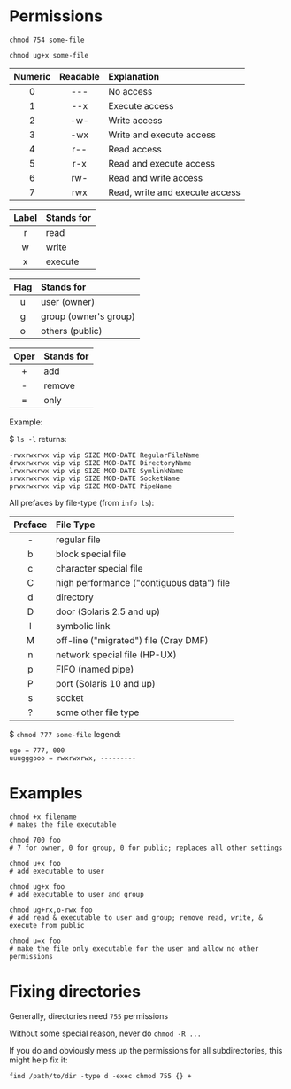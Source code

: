 # Permissions

`chmod 754 some-file`

`chmod ug+x some-file`

| Numeric  | Readable    | Explanation                    |
|:--------:|:-----------:| :----------------------------- |
| 0        | ---         | No access                      |
| 1        | --x         | Execute access                 |
| 2        | -w-         | Write access                   |
| 3        | -wx         | Write and execute access       |
| 4        | r--         | Read access                    |
| 5        | r-x         | Read and execute access        |
| 6        | rw-         | Read and write access          |
| 7        | rwx         | Read, write and execute access |

| Label | Stands for |
|:-----:|:---------- | 
| r     | read       |
| w     | write      |
| x     | execute    |

| Flag | Stands for            |
|:----:|:--------------------- | 
| u    | user (owner)          |
| g    | group (owner's group) |
| o    | others (public)       |

| Oper | Stands for |
|:----:|:---------- | 
| +    | add        |
| -    | remove     |
| =    | only       |

Example:

$ `ls -l` returns:

```console
-rwxrwxrwx vip vip SIZE MOD-DATE RegularFileName
drwxrwxrwx vip vip SIZE MOD-DATE DirectoryName
lrwxrwxrwx vip vip SIZE MOD-DATE SymlinkName
srwxrwxrwx vip vip SIZE MOD-DATE SocketName
prwxrwxrwx vip vip SIZE MOD-DATE PipeName
```

All prefaces by file-type (from `info ls`):

| Preface | File Type                                 |
|:-------:|:----------------------------------------- |
| -       | regular file                              |
| b       | block special file                        |
| c       | character special file                    |
| C       | high performance ("contiguous data") file |
| d       | directory                                 |
| D       | door (Solaris 2.5 and up)                 |
| l       | symbolic link                             |
| M       | off-line ("migrated") file (Cray DMF)     |
| n       | network special file (HP-UX)              |
| p       | FIFO (named pipe)                         |
| P       | port (Solaris 10 and up)                  |
| s       | socket                                    |
| ?       | some other file type                      |

$ `chmod 777 some-file` legend:

```console
ugo = 777, 000
uuugggooo = rwxrwxrwx, ---------
```


# Examples

```shell
chmod +x filename
# makes the file executable

chmod 700 foo
# 7 for owner, 0 for group, 0 for public; replaces all other settings

chmod u+x foo
# add executable to user

chmod ug+x foo
# add executable to user and group

chmod ug+rx,o-rwx foo
# add read & executable to user and group; remove read, write, & execute from public

chmod u=x foo
# make the file only executable for the user and allow no other permissions
```

# Fixing directories

Generally, directories need `755` permissions

Without some special reason, never do `chmod -R ...`

If you do and obviously mess up the permissions for all subdirectories, this might help fix it:

`find /path/to/dir -type d -exec chmod 755 {} +`
